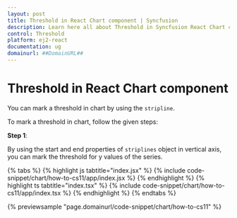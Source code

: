 ```yaml
---
layout: post
title: Threshold in React Chart component | Syncfusion
description: Learn here all about Threshold in Syncfusion React Chart component of Syncfusion Essential JS 2 and more.
control: Threshold 
platform: ej2-react
documentation: ug
domainurl: ##DomainURL##
---
```


# Threshold in React Chart component

You can mark a threshold in chart by using the `stripline`.

To mark a threshold in chart, follow the given steps:

**Step 1**:

By using the start and end properties of `striplines` object in vertical axis, you can mark the threshold for y values of the series.

{% tabs %}
{% highlight js tabtitle="index.jsx" %}
{% include code-snippet/chart/how-to-cs11/app/index.jsx %}
{% endhighlight %}
{% highlight ts tabtitle="index.tsx" %}
{% include code-snippet/chart/how-to-cs11/app/index.tsx %}
{% endhighlight %}
{% endtabs %}

 {% previewsample "page.domainurl/code-snippet/chart/how-to-cs11" %}